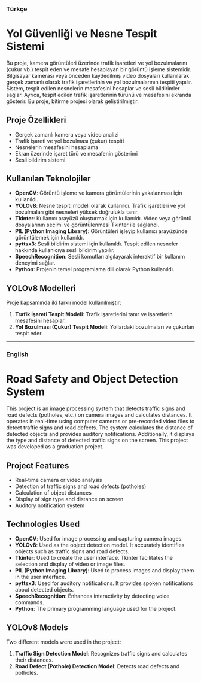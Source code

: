 ### Türkçe
# Yol Güvenliği ve Nesne Tespit Sistemi

Bu proje, kamera görüntüleri üzerinde trafik işaretleri ve yol bozulmalarını (çukur vb.) tespit eden ve mesafe hesaplayan bir görüntü işleme sistemidir. Bilgisayar kamerası veya önceden kaydedilmiş video dosyaları kullanılarak gerçek zamanlı olarak trafik işaretlerinin ve yol bozulmalarının tespiti yapılır. Sistem, tespit edilen nesnelerin mesafesini hesaplar ve sesli bildirimler sağlar. Ayrıca, tespit edilen trafik işaretlerinin türünü ve mesafesini ekranda gösterir. Bu proje, bitirme projesi olarak geliştirilmiştir.

## Proje Özellikleri
- Gerçek zamanlı kamera veya video analizi
- Trafik işareti ve yol bozulması (çukur) tespiti
- Nesnelerin mesafesini hesaplama
- Ekran üzerinde işaret türü ve mesafenin gösterimi
- Sesli bildirim sistemi

## Kullanılan Teknolojiler
- **OpenCV**: Görüntü işleme ve kamera görüntülerinin yakalanması için kullanıldı.
- **YOLOv8**: Nesne tespiti modeli olarak kullanıldı. Trafik işaretleri ve yol bozulmaları gibi nesneleri yüksek doğrulukla tanır.
- **Tkinter**: Kullanıcı arayüzü oluşturmak için kullanıldı. Video veya görüntü dosyalarının seçimi ve görüntülenmesi Tkinter ile sağlandı.
- **PIL (Python Imaging Library)**: Görüntüleri işleyip kullanıcı arayüzünde görüntülemek için kullanıldı.
- **pyttsx3**: Sesli bildirim sistemi için kullanıldı. Tespit edilen nesneler hakkında kullanıcıya sesli bildirim yapılır.
- **SpeechRecognition**: Sesli komutları algılayarak interaktif bir kullanım deneyimi sağlar.
- **Python**: Projenin temel programlama dili olarak Python kullanıldı.

## YOLOv8 Modelleri
Proje kapsamında iki farklı model kullanılmıştır:
1. **Trafik İşareti Tespit Modeli**: Trafik işaretlerini tanır ve işaretlerin mesafesini hesaplar.
2. **Yol Bozulması (Çukur) Tespit Modeli**: Yollardaki bozulmaları ve çukurları tespit eder.

---


### English
# Road Safety and Object Detection System

This project is an image processing system that detects traffic signs and road defects (potholes, etc.) on camera images and calculates distances. It operates in real-time using computer cameras or pre-recorded video files to detect traffic signs and road defects. The system calculates the distance of detected objects and provides auditory notifications. Additionally, it displays the type and distance of detected traffic signs on the screen. This project was developed as a graduation project.

## Project Features
- Real-time camera or video analysis
- Detection of traffic signs and road defects (potholes)
- Calculation of object distances
- Display of sign type and distance on screen
- Auditory notification system

## Technologies Used
- **OpenCV**: Used for image processing and capturing camera images.
- **YOLOv8**: Used as the object detection model. It accurately identifies objects such as traffic signs and road defects.
- **Tkinter**: Used to create the user interface. Tkinter facilitates the selection and display of video or image files.
- **PIL (Python Imaging Library)**: Used to process images and display them in the user interface.
- **pyttsx3**: Used for auditory notifications. It provides spoken notifications about detected objects.
- **SpeechRecognition**: Enhances interactivity by detecting voice commands.
- **Python**: The primary programming language used for the project.

## YOLOv8 Models
Two different models were used in the project:
1. **Traffic Sign Detection Model**: Recognizes traffic signs and calculates their distances.
2. **Road Defect (Pothole) Detection Model**: Detects road defects and potholes.
